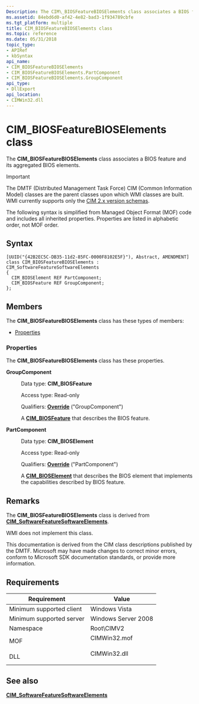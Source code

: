 ```yaml
---
Description: The CIM\_BIOSFeatureBIOSElements class associates a BIOS feature and its aggregated BIOS elements.
ms.assetid: 84ebd6d0-af42-4e82-bad3-1f934789cbfe
ms.tgt_platform: multiple
title: CIM_BIOSFeatureBIOSElements class
ms.topic: reference
ms.date: 05/31/2018
topic_type: 
- APIRef
- kbSyntax
api_name: 
- CIM_BIOSFeatureBIOSElements
- CIM_BIOSFeatureBIOSElements.PartComponent
- CIM_BIOSFeatureBIOSElements.GroupComponent
api_type: 
- DllExport
api_location: 
- CIMWin32.dll
---
```


# CIM\_BIOSFeatureBIOSElements class

The **CIM\_BIOSFeatureBIOSElements** class associates a BIOS feature and its aggregated BIOS elements.

> [!IMPORTANT]
> The DMTF (Distributed Management Task Force) CIM (Common Information Model) classes are the parent classes upon which WMI classes are built. WMI currently supports only the [CIM 2.x version schemas](https://dmtf.org/standards/cim/schemas).

 

The following syntax is simplified from Managed Object Format (MOF) code and includes all inherited properties. Properties are listed in alphabetic order, not MOF order.

## Syntax

``` syntax
[UUID("{42B2EC5C-DB35-11d2-85FC-0000F8102E5F}"), Abstract, AMENDMENT]
class CIM_BIOSFeatureBIOSElements : CIM_SoftwareFeatureSoftwareElements
{
  CIM_BIOSElement REF PartComponent;
  CIM_BIOSFeature REF GroupComponent;
};
```

## Members

The **CIM\_BIOSFeatureBIOSElements** class has these types of members:

-   [Properties](#properties)

### Properties

The **CIM\_BIOSFeatureBIOSElements** class has these properties.

<dl> <dt>

**GroupComponent**
</dt> <dd> <dl> <dt>

Data type: **CIM\_BIOSFeature**
</dt> <dt>

Access type: Read-only
</dt> <dt>

Qualifiers: [**Override**](/windows/desktop/WmiSdk/standard-qualifiers) ("GroupComponent")
</dt> </dl>

A [**CIM\_BIOSFeature**](cim-biosfeature.md) that describes the BIOS feature.

</dd> <dt>

**PartComponent**
</dt> <dd> <dl> <dt>

Data type: **CIM\_BIOSElement**
</dt> <dt>

Access type: Read-only
</dt> <dt>

Qualifiers: [**Override**](/windows/desktop/WmiSdk/standard-qualifiers) ("PartComponent")
</dt> </dl>

A [**CIM\_BIOSElement**](cim-bioselement.md) that describes the BIOS element that implements the capabilities described by BIOS feature.

</dd> </dl>

## Remarks

The **CIM\_BIOSFeatureBIOSElements** class is derived from [**CIM\_SoftwareFeatureSoftwareElements**](cim-softwarefeaturesoftwareelements.md).

WMI does not implement this class.

This documentation is derived from the CIM class descriptions published by the DMTF. Microsoft may have made changes to correct minor errors, conform to Microsoft SDK documentation standards, or provide more information.

## Requirements



| Requirement | Value |
|-------------------------------------|-----------------------------------------------------------------------------------------|
| Minimum supported client<br/> | Windows Vista<br/>                                                                |
| Minimum supported server<br/> | Windows Server 2008<br/>                                                          |
| Namespace<br/>                | Root\\CIMV2<br/>                                                                  |
| MOF<br/>                      | <dl> <dt>CIMWin32.mof</dt> </dl> |
| DLL<br/>                      | <dl> <dt>CIMWin32.dll</dt> </dl> |



## See also

<dl> <dt>

[**CIM\_SoftwareFeatureSoftwareElements**](cim-softwarefeaturesoftwareelements.md)
</dt> </dl>

 

